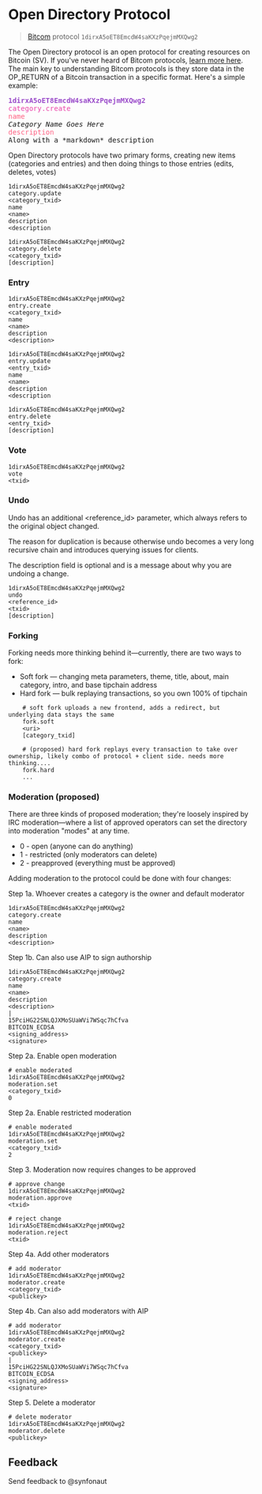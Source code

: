 # Open Directory Protocol

> [Bitcom](https://bitcom.bitdb.network) protocol `1dirxA5oET8EmcdW4saKXzPqejmMXQwg2`

The Open Directory protocol is an open protocol for creating resources on Bitcoin (SV). If you've never heard of Bitcom protocols, [learn more here](https://bitcom.bitdb.network). The main key to understanding Bitcom protocols is they store data in the OP_RETURN of a Bitcoin transaction in a specific format. Here's a simple example:

<pre>
<strong style="color: #9B4DCA">1dirxA5oET8EmcdW4saKXzPqejmMXQwg2</strong>
<span style="color: #EB48AB">category.create</span>
<span style="color: #FF6384">name</span>
<em>Category Name Goes Here</em>
<span style="color: #FF6384">description</span>
Along with a *markdown* description
</pre>

Open Directory protocols have two primary forms, creating new items (categories and entries) and then doing things to those entries (edits, deletes, votes)


    1dirxA5oET8EmcdW4saKXzPqejmMXQwg2
    category.update
    <category_txid>
    name
    <name>
    description
    <description
    
    1dirxA5oET8EmcdW4saKXzPqejmMXQwg2
    category.delete
    <category_txid>
    [description]

### Entry

    1dirxA5oET8EmcdW4saKXzPqejmMXQwg2
    entry.create
    <category_txid>
    name
    <name>
    description
    <description>
    
    1dirxA5oET8EmcdW4saKXzPqejmMXQwg2
    entry.update
    <entry_txid>
    name
    <name>
    description
    <description
    
    1dirxA5oET8EmcdW4saKXzPqejmMXQwg2
    entry.delete
    <entry_txid>
    [description]

### Vote

    1dirxA5oET8EmcdW4saKXzPqejmMXQwg2
    vote
    <txid>

### Undo

Undo has an additional <reference_id> parameter, which always refers to the original object changed.

The reason for duplication is because otherwise undo becomes a very long recursive chain and introduces querying issues for clients.

The description field is optional and is a message about why you are undoing a change.

    1dirxA5oET8EmcdW4saKXzPqejmMXQwg2
    undo
    <reference_id>
    <txid>
    [description]

### Forking

Forking needs more thinking behind it—currently, there are two ways to fork:

* Soft fork — changing meta parameters, theme, title, about, main category, intro, and base tipchain address
* Hard fork — bulk replaying transactions, so you own 100% of tipchain


```
    # soft fork uploads a new frontend, adds a redirect, but underlying data stays the same
    fork.soft
    <uri>
    [category_txid]
```


```
    # (proposed) hard fork replays every transaction to take over ownership, likely combo of protocol + client side. needs more thinking....
    fork.hard
    ...
```


### Moderation (proposed)

There are three kinds of proposed moderation; they're loosely inspired by IRC moderation—where a list of approved operators can set the directory into moderation "modes" at any time.

* 0 - open (anyone can do anything)
* 1 - restricted (only moderators can delete)
* 2 - preapproved (everything must be approved)

Adding moderation to the protocol could be done with four changes:

Step 1a. Whoever creates a category is the owner and default moderator

    1dirxA5oET8EmcdW4saKXzPqejmMXQwg2
    category.create
    name
    <name>
    description
    <description>


Step 1b. Can also use AIP to sign authorship

    1dirxA5oET8EmcdW4saKXzPqejmMXQwg2
    category.create
    name
    <name>
    description
    <description>
    |
    15PciHG22SNLQJXMoSUaWVi7WSqc7hCfva
    BITCOIN_ECDSA
    <signing_address>
    <signature>

Step 2a. Enable open moderation

    # enable moderated
    1dirxA5oET8EmcdW4saKXzPqejmMXQwg2
    moderation.set
    <category_txid>
    0

Step 2a. Enable restricted moderation

    # enable moderated
    1dirxA5oET8EmcdW4saKXzPqejmMXQwg2
    moderation.set
    <category_txid>
    2


Step 3. Moderation now requires changes to be approved

    # approve change
    1dirxA5oET8EmcdW4saKXzPqejmMXQwg2
    moderation.approve
    <txid>

    # reject change
    1dirxA5oET8EmcdW4saKXzPqejmMXQwg2
    moderation.reject
    <txid>

Step 4a. Add other moderators

    # add moderator
    1dirxA5oET8EmcdW4saKXzPqejmMXQwg2
    moderator.create
    <category_txid>
    <publickey>

Step 4b. Can also add moderators with AIP

    # add moderator
    1dirxA5oET8EmcdW4saKXzPqejmMXQwg2
    moderator.create
    <category_txid>
    <publickey>
    |
    15PciHG22SNLQJXMoSUaWVi7WSqc7hCfva
    BITCOIN_ECDSA
    <signing_address>
    <signature>

Step 5. Delete a moderator

    # delete moderator
    1dirxA5oET8EmcdW4saKXzPqejmMXQwg2
    moderator.delete
    <publickey>

## Feedback

Send feedback to @synfonaut
